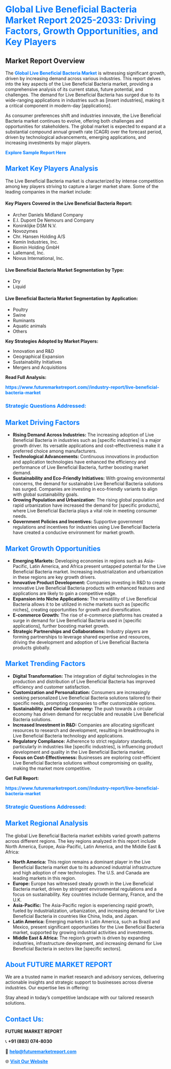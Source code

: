 <h1 style="color: #007BFF;">Global Live Beneficial Bacteria Market Report 2025-2033: Driving Factors, Growth Opportunities, and Key Players</h1>

<section id="overview">
<h2>Market Report Overview</h2>
<p>The <a href="https://www.futuremarketreport.com//industry-report/live-beneficial-bacteria-market" style="color: #007BFF; text-decoration: none;"><strong>Global Live Beneficial Bacteria Market</strong></a> is witnessing significant growth, driven by increasing demand across various industries. This report delves into the key aspects of the Live Beneficial Bacteria market, providing a comprehensive analysis of its current status, future potential, and challenges. The demand for Live Beneficial Bacteria has surged due to its wide-ranging applications in industries such as [insert industries], making it a critical component in modern-day [applications].</p>
<p>As consumer preferences shift and industries innovate, the Live Beneficial Bacteria market continues to evolve, offering both challenges and opportunities for stakeholders. The global market is expected to expand at a substantial compound annual growth rate (CAGR) over the forecast period, driven by technological advancements, emerging applications, and increasing investments by major players.</p>
</section>

<section id="overview">
<p><a href="https://www.futuremarketreport.com//request-sample/reportId=54645" style="color: #007BFF; text-decoration: none;"><strong>Explore Sample Report Here</strong></a></p>
</section>

<section id="key-players">
<h2 style="color: #007BFF;">Market Key Players Analysis</h2>
<p>The Live Beneficial Bacteria market is characterized by intense competition among key players striving to capture a larger market share. Some of the leading companies in the market include:</p>
<h4>Key Players Covered in the Live Beneficial Bacteria Report:</h4>
<ul><li>Archer Daniels Midland Company</li><li>E.I. Dupont De Nemours and Company</li><li>Koninklijke DSM N.V.</li><li>Novozymes</li><li>Chr. Hansen Holding A/S</li><li>Kemin Industries, Inc.</li><li>Biomin Holding GmbH</li><li>Lallemand, Inc.</li><li>Novus International, Inc.</li></ul>
<h4>Live Beneficial Bacteria Market Segmentation by Type:</h4>
<ul><li>Dry</li><li>Liquid</li></ul>

<h4>Live Beneficial Bacteria Market Segmentation by Application:</h4>
<ul><li>Poultry</li><li>Swine</li><li>Ruminants</li><li>Aquatic animals</li><li>Others</li></ul>
<p><strong>Key Strategies Adopted by Market Players:</strong></p>
<ul>
<li>Innovation and R&D</li>
<li>Geographical Expansion</li>
<li>Sustainability Initiatives</li>
<li>Mergers and Acquisitions</li>
</ul>
</section>

<section>
<p><strong>Read Full Analysis: </strong></p><a href="https://www.futuremarketreport.com//industry-report/live-beneficial-bacteria-market" style="color: #007BFF; text-decoration: none;"><strong>https://www.futuremarketreport.com//industry-report/live-beneficial-bacteria-market</strong></a>
<h3 style="color: #007BFF;">Strategic Questions Addressed:</h3>
</section>

<section id="driving-factors">
<h2 style="color: #007BFF;">Market Driving Factors</h2>
<ul>
<li><strong>Rising Demand Across Industries:</strong> The increasing adoption of Live Beneficial Bacteria in industries such as [specific industries] is a major growth driver. Its versatile applications and cost-effectiveness make it a preferred choice among manufacturers.</li>
<li><strong>Technological Advancements:</strong> Continuous innovations in production and application technologies have enhanced the efficiency and performance of Live Beneficial Bacteria, further boosting market demand.</li>
<li><strong>Sustainability and Eco-Friendly Initiatives:</strong> With growing environmental concerns, the demand for sustainable Live Beneficial Bacteria solutions has surged. Companies are investing in eco-friendly variants to align with global sustainability goals.</li>
<li><strong>Growing Population and Urbanization:</strong> The rising global population and rapid urbanization have increased the demand for [specific products], where Live Beneficial Bacteria plays a vital role in meeting consumer needs.</li>
<li><strong>Government Policies and Incentives:</strong> Supportive government regulations and incentives for industries using Live Beneficial Bacteria have created a conducive environment for market growth.</li>
</ul>
</section>

<section id="growth-opportunities">
<h2 style="color: #007BFF;">Market Growth Opportunities</h2>
<ul>
<li><strong>Emerging Markets:</strong> Developing economies in regions such as Asia-Pacific, Latin America, and Africa present untapped potential for the Live Beneficial Bacteria market. Increasing industrialization and urbanization in these regions are key growth drivers.</li>
<li><strong>Innovative Product Development:</strong> Companies investing in R&D to create innovative Live Beneficial Bacteria products with enhanced features and applications are likely to gain a competitive edge.</li>
<li><strong>Expansion into Niche Applications:</strong> The versatility of Live Beneficial Bacteria allows it to be utilized in niche markets such as [specific niches], creating opportunities for growth and diversification.</li>
<li><strong>E-commerce Growth:</strong> The rise of e-commerce platforms has created a surge in demand for Live Beneficial Bacteria used in [specific applications], further boosting market growth.</li>
<li><strong>Strategic Partnerships and Collaborations:</strong> Industry players are forming partnerships to leverage shared expertise and resources, driving the development and adoption of Live Beneficial Bacteria products globally.</li>
</ul>
</section>

<section id="trending-factors">
<h2 style="color: #007BFF;">Market Trending Factors</h2>
<ul>
<li><strong>Digital Transformation:</strong> The integration of digital technologies in the production and distribution of Live Beneficial Bacteria has improved efficiency and customer satisfaction.</li>
<li><strong>Customization and Personalization:</strong> Consumers are increasingly seeking personalized Live Beneficial Bacteria solutions tailored to their specific needs, prompting companies to offer customizable options.</li>
<li><strong>Sustainability and Circular Economy:</strong> The push towards a circular economy has driven demand for recyclable and reusable Live Beneficial Bacteria solutions.</li>
<li><strong>Increased Investment in R&D:</strong> Companies are allocating significant resources to research and development, resulting in breakthroughs in Live Beneficial Bacteria technology and applications.</li>
<li><strong>Regulatory Compliance:</strong> Adherence to strict regulatory standards, particularly in industries like [specific industries], is influencing product development and quality in the Live Beneficial Bacteria market.</li>
<li><strong>Focus on Cost-Effectiveness:</strong> Businesses are exploring cost-efficient Live Beneficial Bacteria solutions without compromising on quality, making the market more competitive.</li>
</ul>
</section>

<section>
<p><strong>Get Full Report: </strong></p><a href="https://www.futuremarketreport.com//industry-report/live-beneficial-bacteria-market" style="color: #007BFF; text-decoration: none;"><strong>https://www.futuremarketreport.com//industry-report/live-beneficial-bacteria-market</strong></a>
<h3 style="color: #007BFF;">Strategic Questions Addressed:</h3>
</section>


<section id="regional-analysis">
<h2 style="color: #007BFF;">Market Regional Analysis</h2>
<p>The global Live Beneficial Bacteria market exhibits varied growth patterns across different regions. The key regions analyzed in this report include North America, Europe, Asia-Pacific, Latin America, and the Middle East & Africa:</p>
<ul>
<li><strong>North America:</strong> This region remains a dominant player in the Live Beneficial Bacteria market due to its advanced industrial infrastructure and high adoption of new technologies. The U.S. and Canada are leading markets in this region.</li>
<li><strong>Europe:</strong> Europe has witnessed steady growth in the Live Beneficial Bacteria market, driven by stringent environmental regulations and a focus on sustainability. Key countries include Germany, France, and the U.K.</li>
<li><strong>Asia-Pacific:</strong> The Asia-Pacific region is experiencing rapid growth, fueled by industrialization, urbanization, and increasing demand for Live Beneficial Bacteria in countries like China, India, and Japan.</li>
<li><strong>Latin America:</strong> Emerging markets in Latin America, such as Brazil and Mexico, present significant opportunities for the Live Beneficial Bacteria market, supported by growing industrial activities and investments.</li>
<li><strong>Middle East & Africa:</strong> The region’s growth is driven by expanding industries, infrastructure development, and increasing demand for Live Beneficial Bacteria in sectors like [specific sectors].</li>
</ul>
</section>

<footer>
<h2 style="color: #007BFF;">About FUTURE MARKET REPORT</h2>
<p>We are a trusted name in market research and advisory services, delivering actionable insights and strategic support to businesses across diverse industries. Our expertise lies in offering:</p>

<p>Stay ahead in today’s competitive landscape with our tailored research solutions.</p>

<h2 style="color: #007BFF;">Contact Us:</h2>
<p><strong>FUTURE MARKET REPORT</strong></p>
<p>📞 <strong>+91 (883) 074-8030</strong></p>
<p>📧 <strong><a href="mailto:help@futuremarketreport.com" style="color: #007BFF;">help@futuremarketreport.com</a></strong></p>
<p>🌐 <strong><a href="https://www.futuremarketreport.com/" style="color: #007BFF;">Visit Our Website</a></strong></p>
</footer>